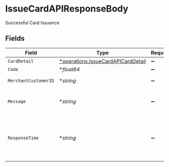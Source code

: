 # IssueCardAPIResponseBody

Successful Card Issuance


## Fields

| Field                                                                                          | Type                                                                                           | Required                                                                                       | Description                                                                                    |
| ---------------------------------------------------------------------------------------------- | ---------------------------------------------------------------------------------------------- | ---------------------------------------------------------------------------------------------- | ---------------------------------------------------------------------------------------------- |
| `CardDetail`                                                                                   | [*operations.IssueCardAPICardDetail](../../../pkg/models/operations/issuecardapicarddetail.md) | :heavy_minus_sign:                                                                             | Card deatils                                                                                   |
| `Code`                                                                                         | **float64*                                                                                     | :heavy_minus_sign:                                                                             | Unique code.                                                                                   |
| `MerchantCustomerID`                                                                           | **string*                                                                                      | :heavy_minus_sign:                                                                             | Unique customer ID                                                                             |
| `Message`                                                                                      | **string*                                                                                      | :heavy_minus_sign:                                                                             | Description of the response code.                                                              |
| `ResponseTime`                                                                                 | **string*                                                                                      | :heavy_minus_sign:                                                                             | Exact TimeStamp of the response in Unix Nanoseconds format.                                    |